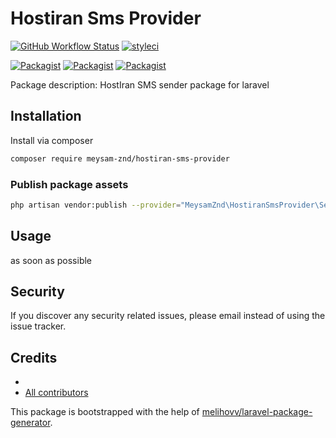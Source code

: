 # Hostiran Sms Provider

[![GitHub Workflow Status](https://github.com/meysamzandy/hostiranSmsProvider/workflows/Run%20tests/badge.svg)](https://github.com/meysamzandy/hostiranSmsProvider/actions)
[![styleci](https://styleci.io/repos/281369503?branch=master/shield)](https://styleci.io/repos/281369503?branch=master)

[![Packagist](https://img.shields.io/packagist/v/meysam-znd/hostiran-sms-provider.svg)](https://packagist.org/packages/meysam-znd/hostiran-sms-provider)
[![Packagist](https://poser.pugx.org/meysam-znd/hostiran-sms-provider/d/total.svg)](https://packagist.org/packages/meysam-znd/hostiran-sms-provider)
[![Packagist](https://img.shields.io/packagist/l/meysam-znd/hostiran-sms-provider.svg)](https://packagist.org/packages/meysam-znd/hostiran-sms-provider)


Package description: HostIran SMS sender package for laravel

## Installation

Install via composer
```bash
composer require meysam-znd/hostiran-sms-provider
```

### Publish package assets

```bash
php artisan vendor:publish --provider="MeysamZnd\HostiranSmsProvider\ServiceProvider"
```

## Usage

as soon as possible

## Security

If you discover any security related issues, please email
instead of using the issue tracker.

## Credits

- [](https://github.com/meysam-znd/hostiran-sms-provider)
- [All contributors](https://github.com/meysam-znd/hostiran-sms-provider/graphs/contributors)

This package is bootstrapped with the help of
[melihovv/laravel-package-generator](https://github.com/melihovv/laravel-package-generator).
